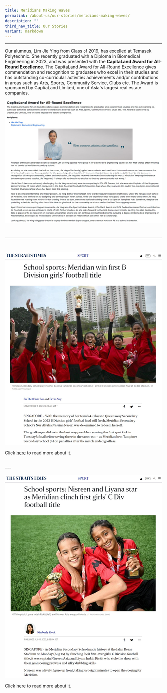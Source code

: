 ```yaml
---
title: Meridians Making Waves
permalink: /about-us/our-stories/meridians-making-waves/
description: ""
third_nav_title: Our Stories
variant: markdown
---
```



---

Our alumnus, Lim Jie Ying from Class of 2019, has excelled at Temasek Polytechnic. She recently graduated with a Diploma in Biomedical Engineering in 2023, and was presented with the **CapitaLand Award for All-Round Excellence**. The CapitaLand Award for All-Round Excellence gives commendation and recognition to graduates who excel in their studies and has outstanding co-curricular activities achievements and/or contributions in areas such as Arts, Sports, Community Service, Clubs etc. The Award is sponsored by CapitaLand Limited, one of Asia's largest real estate companies.

![](/images/Meridians%20Making%20Waves/lim%20jie%20ying.jpg)

<br>

---

<br>

![](/images/Meridians%20Making%20Waves/meridian%20making%20waves%2001.jpg)

Click [here](https://www.straitstimes.com/sport/schools/school-sports-meridian-win-first-b-division-girls-football-title) to read more about it.

<br>
---
<br>

![](/images/Meridians%20Making%20Waves/meridian%20making%20waves%2002.jpg)

Click [here](https://www.straitstimes.com/sport/schools/school-sports-nisreen-and-liyana-star-as-meridian-clinch-first-girls-c-div-football-title) to read more about it.